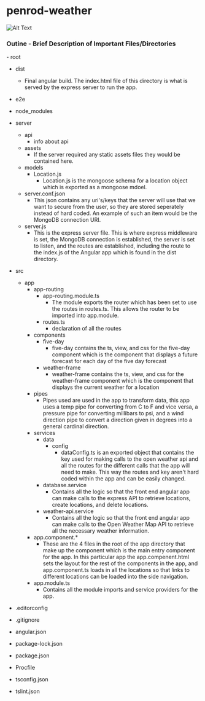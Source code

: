 # penrod-weather

![Alt Text]('./penrod-weather1.gif')

<h3>Outine - Brief Description of Important Files/Directories</h3>
- root

- dist
  - Final angular build. The index.html file of this directory is what is served by the express server to run the app.
- e2e
- node_modules
- server
  - api
    - info about api
  - assets
    - If the server required any static assets files they would be contained here.
  - models
    - Location.js
      - Location.js is the mongoose schema for a location object which is exported as a mongoose mdoel.
  - server.conf.json
    - This json contains any uri's/keys that the server will use that we want to secure from the user, so they are stored seperately instead of hard coded. An example of such an item would be the MongoDB connection URI.
  - server.js
    - This is the express server file. This is where express middleware is set, the MongoDB connection is established, the server is set to listen, and the routes are established, including the route to the index.js of the Angular app which is found in the dist directory.
- src

  - app
    - app-routing
      - app-routing.module.ts
        - The module exports the router which has been set to use the routes in routes.ts. This allows the router to be imported into app.module.
      - routes.ts
        - declaration of all the routes
    - components
      - five-day
        - five-day contains the ts, view, and css for the five-day component which is the component that displays a future forecast for each day of the five day forecast
      - weather-frame
        - weather-frame contains the ts, view, and css for the weather-frame component which is the component that displays the current weather for a location
    - pipes
      - Pipes used are used in the app to transform data, this app uses a temp pipe for converting from C to F and vice versa, a pressure pipe for converting millibars to psi, and a wind direction pipe to convert a direction given in degrees into a general cardinal direction.
    - services
      - data
        - config
          - dataConfig.ts is an exported object that contains the key used for making calls to the open weather api and all the routes for the different calls that the app will need to make. This way the routes and key aren't hard coded within the app and can be easily changed.
      - database.service
        - Contains all the logic so that the front end angular app can make calls to the express API to retrieve locations, create locations, and delete locations.
      - weather-api.service
        - Contains all the logic so that the front end angular app can make calls to the Open Weather Map API to retrieve all the necessary weather information.
    - app.component.\*
      - These are the 4 files in the root of the app directory that make up the component which is the main entry component for the app. In this particular app the app.compenent.html sets the layout for the rest of the components in the app, and app.component.ts loads in all the locations so that links to different locations can be loaded into the side navigation.
    - app.module.ts
      - Contains all the module imports and service providers for the app.

- .editorconfig
- .gitignore
- angular.json
- package-lock.json
- package.json
- Procfile
- tsconfig.json
- tslint.json

